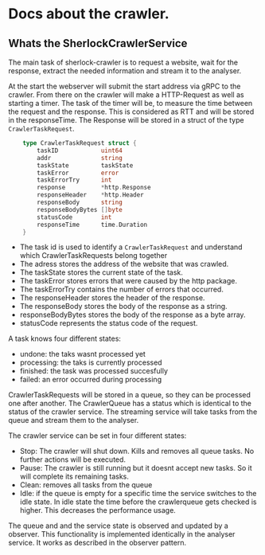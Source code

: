 # Docs about the crawler.

## Whats the SherlockCrawlerService

The main task of sherlock-crawler is to request a website, wait for the response, extract the needed information and stream it to the analyser.

At the start the webserver will submit the start address via gRPC to the crawler. From there on the crawler will make a HTTP-Request as well as starting a timer. The task of the timer will be, to measure the time between the request and the response. This is considered as RTT and will be stored in the responseTime. The Response will be stored in a struct of the type  ``` CrawlerTaskRequest ```.

```go
    type CrawlerTaskRequest struct {
        taskID            uint64 
        addr              string 
        taskState         taskState
        taskError         error 
        taskErrorTry      int   
        response          *http.Response
        responseHeader    *http.Header 
        responseBody      string
        responseBodyBytes []byte        
        statusCode        int           
        responseTime      time.Duration 
    }
```

* The task id is used to identify a ``` CrawlerTaskRequest ``` and understand which CrawlerTaskRequests belong together
* The adress stores the address of the website that was crawled.
* The taskState stores the current state of the task.
* The taskError stores errors that were caused by the http package.
* The taskErrorTry contains the number of errors that occurred.
* The responseHeader stores the header of the response.
* The responseBody stores the body of the response as a string.
* responseBodyBytes stores the body of the response as a byte array.
* statusCode represents the status code of the request.

A task knows four different states:
* undone: the taks wasnt processed yet
* processing: the taks is currently processed
* finished: the task was processed succesfully
* failed: an error occurred during processing

CrawlerTaskRequests will be stored in a queue, so they can be processed one after another. 
The CrawlerQueue has a status which is identical to the status of the crawler service.
The streaming service will take tasks from the queue and stream them to the analyser.

The crawler service can be set in four different states: 
*   Stop: The crawler will shut down. Kills and removes all queue tasks. No further actions will be executed.
*   Pause: The crawler is still running but it doesnt accept new tasks. So it will complete its remaining tasks.
*   Clean: removes all tasks from the queue
*   Idle: if the queue is empty for a specific time the service switches to the idle state. In idle state the time before the crawlerqueue gets checked is higher. This decreases the performance usage.


The queue and and the service state is observed and updated by a observer. This functionality is implemented identically in the analyser service.
It works as described in the observer pattern.